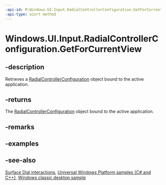 ```yaml
---
-api-id: M:Windows.UI.Input.RadialControllerConfiguration.GetForCurrentView
-api-type: winrt method
---
```


<!-- Method syntax
public Windows.UI.Input.RadialControllerConfiguration GetForCurrentView()
-->

# Windows.UI.Input.RadialControllerConfiguration.GetForCurrentView

## -description
Retrieves a [RadialControllerConfiguration](radialcontrollerconfiguration.md) object bound to the active application.

## -returns
The [RadialControllerConfiguration](radialcontrollerconfiguration.md) object bound to the active application.

## -remarks

## -examples

## -see-also
[Surface Dial interactions](https://msdn.microsoft.com/windows/uwp/input-and-devices/windows-wheel-interactions), [Universal Windows Platform samples (C# and C++)](https://go.microsoft.com/fwlink/?linkid=832713), [Windows classic desktop sample](https://aka.ms/radialcontrollerclassicsample)